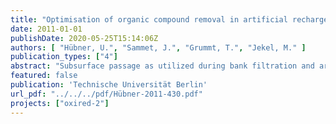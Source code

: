 ```yaml
---
title: "Optimisation of organic compound removal in artificial recharge systems by redox control and enhanced oxidation. Final Report of OXIRED - Phase 2"
date: 2011-01-01
publishDate: 2020-05-25T15:14:06Z
authors: [ "Hübner, U.", "Sammet, J.", "Grummt, T.", "Jekel, M." ]
publication_types: ["4"]
abstract: "Subsurface passage as utilized during bank filtration and artificial groundwater recharge has shown to be an effective barrier for multiple substances present in surface waters during drinking water production. Additionally it is widely used as polishing step after wastewater treatment. However, there are limitations concerning the removal of DOC and specific trace organics. The project ”OXIRED“ aims at assessing possibilities to overcome these limitations by combining subsurface passage with oxidation by ozone. Results from the first phase of the project have demonstrated that oxidation with ozone is a suitable method to reduce the concentrations of several relevant trace organic compounds (e.g. carbamazepine, sulfamethoxazole) and to significantly enhance biodegradation of DOC during subsequent soil passage. For efficient removal of DOC in the soil columns, specific ozone consumptions of 0.6 to 0.7 mgO3/DOC0 were sufficient. Project objectives in OXIRED-2 were to i) verify results from laboratory scale experiments at a larger scale with longer retention times, ii) study feasibility under field conditions with seasonal variations by operating a pilot unit, iii) evaluate the formation of oxidation by-products and their persistence during subsurface passage and iv) propose a standardized test protocol to analyse benefits of ozonation and artificial groundwater recharge at different sites.  To investigate effects of ozonation on groundwater recharge with longer retention times, a technical scale column system with a length of 30 m and a hydraulic retention time of approximately six weeks was operated at the UBA’s experimental site in Berlin Marienfelde. Pilot studies were conducted at Lake Tegel using an ozone unit from ITT-Wedeco with a 4 g/h generator and subsequent slow sand filtration. Reduction of bromate was assessed in laboratory scale soil columns under different redox conditions. In addition, anoxic reduction of bromate was evaluated in a diploma thesis at TU Berlin. To analyse effects of DOC removal after ozonation, a standardized test protocol using recirculating columns was proposed and tested. Results from the different experiments confirmed the conclusions of the first phase of the project. Removal of surface water DOC during infiltration significantly increased with preozonation. In pilot studies, effluent DOC of approximately 4.7 mg/L after 1 d of retention time was measured, which is comparable to residual DOC from artificial groundwater recharge in Berlin Tegel after 30 days retention time [1]. In addition, strong effects of temperature on DOC removal were observed. During experiments with ozonation, overall DOC reduction decreased from approximately 40% in October to about 30% in the end of November. Biological testing of slow sand filter effluent revealed no genotoxic or cytotoxic effects in the water prior to further infiltration into the aquifer. Many persistent trace compounds were efficiently transformed during ozonation with specific ozone doses of 0.8 mg O3/mg DOC0. For example, realistic surface water concentrations of carbamazepine, sulfamethoxazole, phenazone and bentazone were reduced below the limits of quantification (LOQ). Primidone was only partly transformed during ozonation (70%). Since primidone is persistent during infiltration, a breakthrough in combined ozonation and artificial recharge can be expected. Also the substances MTBE and ETBE, the pesticide atrazine and some metabolites detected in Lake Tegel persist partially during treatment with ozone and subsequent groundwater recharge. For efficient transformation of these substances, higher ozone doses or an optimisation of the oxidation process, for example as advanced oxidation process (AOP), should be considered. Efficient reduction of the concentration of adsorbable organic iodine (AOI), an indicator for x-ray contrast media, during ozonation or infiltration was not observed. In contrast, adsorbable organic bromine decreased by 70 - 80 % during ozonation. Formation of the oxidation by-product bromate during ozonation of Lake Tegel water with a specific ozone consumption of up to 1.0 mg O3/mg DOC0 was below the limit of the German drinking water directive. Removal during subsurface passage was observed under anoxic conditions in presence of biodegradable organic carbon. Since artificial recharge after ozonation is likely aerobic, no significant reduction of bromate can be expected. Thus, formation of bromate needs to be controlled during surface water ozonation. Formation of nitrosamines was monitored in batch experiments with a specific ozone consumption of up to 1.15 mg O3/mg DOC0. No formation of nitrosamines including NDMA (LOQ: 5 ng/L) was observed. Operating a preceding bank filtration step will reduce ozone demand for efficient DOC removal. In addition, problems with particles from source water can be minimised. However, additional energy consumption for operation of extraction wells has to be taken into account. Overall, the presented results confirm that the objectives of enhanced removal of trace organics and DOC by combining ozonation and subsurface passage are well met. Further investigations need to focus on seasonal variations in long-term pilot studies and the formation, retention and toxicity of transformation products."
featured: false
publication: 'Technische Universität Berlin'
url_pdf: "../../../pdf/Hübner-2011-430.pdf"
projects: ["oxired-2"]
---
```


